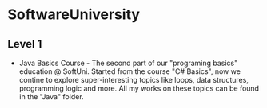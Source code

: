 # SoftwareUniversity

Level 1
-------
- Java Basics Course - The second part of our "programing basics" education @ SoftUni. Started from the course "C# Basics", now we contine to explore super-interesting topics like loops, data structures, programming logic and more. All my works on these topics can be found in the "Java" folder.